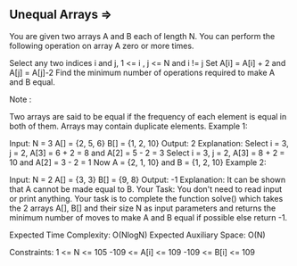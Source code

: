 Unequal Arrays  =>
--------------


You are given two arrays A and B each of length N. You can perform the following operation on array A zero or more times. 

Select any two indices i and j, 1 <= i , j <= N and i != j
Set A[i] = A[i] + 2 and A[j] = A[j]-2
Find the minimum number of operations required to make A and B equal.

Note :

Two arrays are said to be equal if the frequency of each element is equal in both of them.
Arrays may contain duplicate elements.
Example 1:

Input:
N = 3
A[] = {2, 5, 6}
B[] = {1, 2, 10}
Output: 2
Explanation: 
Select i = 3, j = 2, A[3] = 6 + 2 = 8 and A[2] = 5 - 2 = 3
Select i = 3, j = 2, A[3] = 8 + 2 = 10 and A[2] = 3 - 2 = 1
Now A = {2, 1, 10} and B = {1, 2, 10}
Example 2:

Input:
N = 2
A[] = {3, 3}
B[] = {9, 8}
Output: -1
Explanation: 
It can be shown that A cannot be made equal to B.
Your Task: 
You don't need to read input or print anything. Your task is to complete the function solve() which takes the 2 arrays A[], B[] and their size N as input parameters and returns the minimum number of moves to make A and B equal if possible else return -1.

Expected Time Complexity: O(NlogN)
Expected Auxiliary Space: O(N)

Constraints:
1 <= N <= 105
-109 <= A[i] <= 109
-109 <= B[i] <= 109

 
